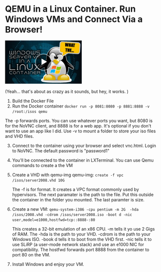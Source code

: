 # QEMU in a Linux Container. Run Windows VMs and Connect Via a Browser!

[<img src="servercontainer.jpg" width="50%">](https://youtu.be/NVqP40Sv2Xc)

(Yeah... that's about as crazy as it sounds, but hey, it works. )

1. Build the Docker File
2. Run the Docker container
`
docker run -p 8081:8080 -p 8881:8888 -v /root:/isos qemu
`

The -p forwards ports. You can use whatever ports you want, but 8080 is for the NoVNC client, and 8888 is for a web app. It's optional if you don't want to use an app like I did. Use -v to mount a folder to store your iso files and VHD files.

3.  Connect to the container using your browser and select vnc.html. Login to NoVNC. The default password is "password1"
4.  You'll be connected to the container in LXTerminal. You can use Qemu commands to create a the VM
5.  Create a VHD with qemu-img qemu-img: `create -f vpc /isos/server2008.vhd 10G`

	The -f is for format. It creates a VPC format commonly used by hypervisors. The next paramater is the path to the file. Put this outside the container in the folder you mounted. The last paramter is size.
   
6.  Create a new VM: `qemu-system-i386 -cpu pentium -m 2G  -hda /isos/2008.vhd -cdrom /isos/server2008.iso -boot d -nic user,model=e1000,hostfwd=tcp::8888-:80`

	This creates a 32-bit emulation of an x86 CPU. -m tells it yo use 2 Gigs of RAM. The -hda is the path to your VHD. -cdrom is the path to your Windows ISO. -book d tells it to boot from the VHD first. -nic tells it to use SLiRP (a user-mode network stack) and use an e1000 NIC for compatibility. The hostfwd forwards port 8888 from the container to port 80 on the VM.

7. Install Windows and enjoy your VM.
